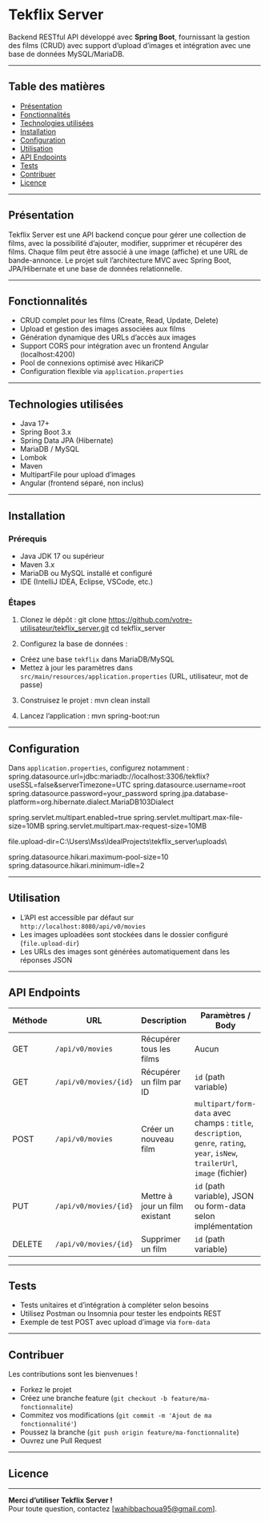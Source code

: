 # Tekflix Server

Backend RESTful API développé avec **Spring Boot**, fournissant la gestion des films (CRUD) avec support d’upload d’images et intégration avec une base de données MySQL/MariaDB.

---

## Table des matières

- [Présentation](#présentation)  
- [Fonctionnalités](#fonctionnalités)  
- [Technologies utilisées](#technologies-utilisées)  
- [Installation](#installation)  
- [Configuration](#configuration)  
- [Utilisation](#utilisation)  
- [API Endpoints](#api-endpoints)  
- [Tests](#tests)  
- [Contribuer](#contribuer)  
- [Licence](#licence)  

---

## Présentation

Tekflix Server est une API backend conçue pour gérer une collection de films, avec la possibilité d’ajouter, modifier, supprimer et récupérer des films. Chaque film peut être associé à une image (affiche) et une URL de bande-annonce. Le projet suit l’architecture MVC avec Spring Boot, JPA/Hibernate et une base de données relationnelle.

---

## Fonctionnalités

- CRUD complet pour les films (Create, Read, Update, Delete)  
- Upload et gestion des images associées aux films  
- Génération dynamique des URLs d’accès aux images  
- Support CORS pour intégration avec un frontend Angular (localhost:4200)  
- Pool de connexions optimisé avec HikariCP  
- Configuration flexible via `application.properties`  

---

## Technologies utilisées

- Java 17+  
- Spring Boot 3.x  
- Spring Data JPA (Hibernate)  
- MariaDB / MySQL  
- Lombok  
- Maven  
- MultipartFile pour upload d’images  
- Angular (frontend séparé, non inclus)  

---

## Installation

### Prérequis

- Java JDK 17 ou supérieur  
- Maven 3.x  
- MariaDB ou MySQL installé et configuré  
- IDE (IntelliJ IDEA, Eclipse, VSCode, etc.)  

### Étapes

1. Clonez le dépôt : git clone https://github.com/votre-utilisateur/tekflix_server.git
cd tekflix_server
   
2. Configurez la base de données :  
- Créez une base `tekflix` dans MariaDB/MySQL  
- Mettez à jour les paramètres dans `src/main/resources/application.properties` (URL, utilisateur, mot de passe)

3. Construisez le projet :  mvn clean install

4. Lancez l’application :  mvn spring-boot:run
   
---

## Configuration

Dans `application.properties`, configurez notamment :
spring.datasource.url=jdbc:mariadb://localhost:3306/tekflix?useSSL=false&serverTimezone=UTC
spring.datasource.username=root
spring.datasource.password=your_password
spring.jpa.database-platform=org.hibernate.dialect.MariaDB103Dialect

spring.servlet.multipart.enabled=true
spring.servlet.multipart.max-file-size=10MB
spring.servlet.multipart.max-request-size=10MB

file.upload-dir=C:\Users\Mss\IdealProjects\tekflix_server\uploads\

spring.datasource.hikari.maximum-pool-size=10
spring.datasource.hikari.minimum-idle=2

---

## Utilisation

- L’API est accessible par défaut sur `http://localhost:8080/api/v0/movies`  
- Les images uploadées sont stockées dans le dossier configuré (`file.upload-dir`)  
- Les URLs des images sont générées automatiquement dans les réponses JSON  

---

## API Endpoints

| Méthode | URL                      | Description                      | Paramètres / Body                      |
|---------|--------------------------|--------------------------------|--------------------------------------|
| GET     | `/api/v0/movies`         | Récupérer tous les films       | Aucun                               |
| GET     | `/api/v0/movies/{id}`    | Récupérer un film par ID       | `id` (path variable)                 |
| POST    | `/api/v0/movies`         | Créer un nouveau film          | `multipart/form-data` avec champs : `title`, `description`, `genre`, `rating`, `year`, `isNew`, `trailerUrl`, `image` (fichier) |
| PUT     | `/api/v0/movies/{id}`    | Mettre à jour un film existant | `id` (path variable), JSON ou form-data selon implémentation |
| DELETE  | `/api/v0/movies/{id}`    | Supprimer un film              | `id` (path variable)                 |

---

## Tests

- Tests unitaires et d’intégration à compléter selon besoins  
- Utilisez Postman ou Insomnia pour tester les endpoints REST  
- Exemple de test POST avec upload d’image via `form-data`  

---

## Contribuer

Les contributions sont les bienvenues !  
- Forkez le projet  
- Créez une branche feature (`git checkout -b feature/ma-fonctionnalite`)  
- Commitez vos modifications (`git commit -m 'Ajout de ma fonctionnalité'`)  
- Poussez la branche (`git push origin feature/ma-fonctionnalite`)  
- Ouvrez une Pull Request  

---

## Licence


---

**Merci d’utiliser Tekflix Server !**  
Pour toute question, contactez [wahibbachoua95@gmail.com].





